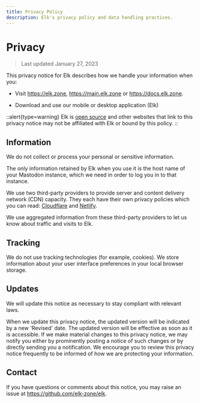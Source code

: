 ```yaml
---
title: Privacy Policy
description: Elk's privacy policy and data handling practices.
---
```


# Privacy

> Last updated January 27, 2023

This privacy notice for Elk describes how we handle your information when you:

- Visit https://elk.zone, https://main.elk.zone or https://docs.elk.zone.

- Download and use our mobile or desktop application (Elk)

::alert{type=warning}
Elk is [open source](https://github.com/elk-zone/elk) and other websites that link to this privacy notice may not be affiliated with Elk or bound by this policy.
::

## Information

We do not collect or process your personal or sensitive information.

The only information retained by Elk when you use it is the host name of your Mastodon instance, which we need in order to log you in to that instance.

We use two third-party providers to provide server and content delivery network (CDN) capacity. They each have their own privacy policies which you can read: [Cloudflare](https://www.cloudflare.com/privacypolicy/) and [Netlify](https://www.netlify.com/privacy/).

We use aggregated information from these third-party providers to let us know about traffic and visits to Elk.

## Tracking

We do not use tracking technologies (for example, cookies). We store information about your user interface preferences in your local browser storage.

## Updates

We will update this notice as necessary to stay compliant with relevant laws.

When we update this privacy notice, the updated version will be indicated by a new 'Revised' date. The updated version will be effective as soon as it is accessible. If we make material changes to this privacy notice, we may notify you either by prominently posting a notice of such changes or by directly sending you a notification. We encourage you to review this privacy notice frequently to be informed of how we are protecting your information.

## Contact

If you have questions or comments about this notice, you may raise an issue at https://github.com/elk-zone/elk.
